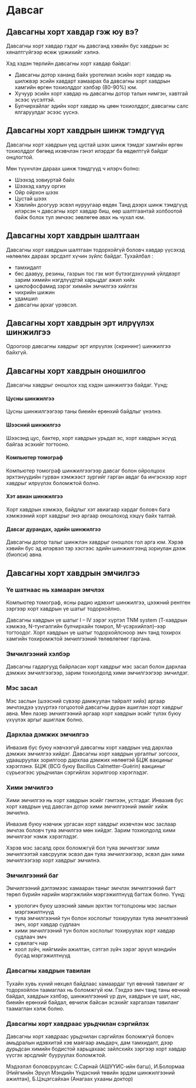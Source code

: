 # Давсаг 

## Давсагны хорт хавдар гэж юу вэ? 

Давсагны хорт хавдар гэдэг нь давсганд хэвийн бус хавдрын эс хяналтгүйгээр өсөж үржихийг хэлнэ.

Хэд хэдэн төрлийн давсагны хорт хавдар байдаг:
- Давсагны дотор хананд байх уротелиал эсийн хорт хавдар нь шилжвэр эсийн хавдарт хамаарах ба давсагны хорт хавдрын хамгийн өргөн тохиолддог хэлбэр (80-90%) юм.
- Хучуур эсийн хорт хавдар нь давсагны дотор талын нимгэн, хавтгай эсээс үүсэлтэй.
- Булчирхайлаг эдийн хорт хавдар нь цөөн тохиолддог, давсагны салс ялгаруулдаг эсээс үүснэ.

## Давсагны хорт хавдрын шинж тэмдгүүд 

Давсагны хорт хавдрын үед цустай шээх шинж тэмдэг хамгийн өргөн тохиолддог бөгөөд ихэвчлэн гэнэт илэрдэг ба өвдөлтгүй байдаг онцлогтой.

Мөн түүнчлэн дараах шинж тэмдгүүд ч илэрч болно:

- Шээхэд зовиуртай байх
- Шээхэд халуу оргих
- Ойр ойрхон шээх
- Цустай шээх
- Хэвлийн доогуур эсвэл нуруугаар өвдөх
Танд дээрх шинж тэмдгүүд илэрсэн ч давсагны хорт хавдар биш, өөр шалтгаантай холбоотой байж болох тул эмчээс зөвлөгөө авах нь чухал юм.

## Давсагны хорт хавдрын шалтгаан
Давсагны хорт хавдрын шалтгаан тодорхойгүй боловч хавдар үүсэхэд нөлөөлөх дараах эрсдэлт хүчин зүйлс байдаг. Тухайлбал :
- тамхидалт
- бөс даавуу, резины, газрын тос гэх мэт бүтээгдэхүүний үйлдвэрт зарим химийн нэгдлүүдтэй харьцдаг ажил хийх
- циклофосфамид зэрэг химийн эмчилгээ хийлгэх
- чихрийн шижин
- удамшил
- давсагны архаг үрэвсэл.

## Давсагны хорт хавдрын эрт илрүүлэх шинжилгээ
Одоогоор давсагны хавдрыг эрт илрүүлэх (скрининг) шинжилгээ байхгүй.

## Давсагны хорт хавдрын оношилгоо
Давсагны хавдрыг оношлох хэд хэдэн шинжилгээ байдаг. Үүнд:
#### Цусны шинжилгээ
Цусны шинжилгээгээр таны биеийн ерөнхий байдлыг үнэлнэ.
#### Шээсний шинжилгээ
Шээсэнд цус, бактер, хорт хавдрын урьдал эс, хорт хавдрын эсүүд байгаа эсэхийг тогтооно.
#### Компьютер томограф
Компьютер томограф шинжилгээгээр давсаг болон ойролцоох эрхтэнүүдийн гурван хэмжээст зургийг гарган авдаг ба ингэснээр хорт хавдрыг илрүүлэх боломжтой болно.
#### Хэт авиан шинжилгээ
Хорт хавдрын хэмжээ, байдлыг хэт авиагаар хардаг боловч бага хэмжээний хорт хавдрыг энэ аргаар оношлоход хэцүү байх талтай.
#### Давсаг дурандах, эдийн шинжилгээ
Давсагны дотор талыг шинжлэн хавдрыг оношлох гол арга юм. Хэрэв хэвийн бус эд илэрвэл тэр хэсгээс эдийн шинжилгээнд зориулан дээж (биопси) авна.
## Давсагны хорт хавдрын эмчилгээ
### Үе шатнаас нь хамааран эмчлэх
Компьютер томограф, ясны радио идэвхит шинжилгээ, цээжний рентген зэргээр хорт хавдрын үе шатыг тодорхойлно.

Давсагны хавдрын үе шатыг I – IV зэрэг хүртэл  TNM system (Т-хавдрын хэмжээ, N-тунгалгийн булчирхайн томрол, M-үсэрхийлэл)–ээр тогтоодог. Хорт хавдрын үе шатыг тодорхойлсноор эмч танд тохирох хамгийн тохиромжтой эмчилгээний төлөвлөгөөг гаргана.
### Эмчилгээний хэлбэр
Давсагны гадаргууд байрласан хорт хавдрыг мэс засал болон дархлаа дэмжих эмчилгээгээр, зарим тохиолдолд хими эмчилгээгээр эмчилдэг.
### Мэс засал
Мэс заслын (шээсний сүвээр дамжуулан тайралт хийх) аргаар эмчлэхдээ үзүүртээ гогцоотой давсагны дуран ашиглан хорт хавдрыг авна. Мөн лазер эмчилгээний аргаар хорт хавдрын эсийг түлэх буюу үхүүлэх аргыг ашиглаж болно.
### Дархлаа дэмжих эмчилгээ
Инвазив бус буюу нэвчээгүй давсагны хорт хавдрын үед дархлаа дэмжих эмчилгээ хийдэг. Давсагны хорт хавдрын ургалтыг зогсоох, удаашруулах зорилгоор дархлаа дэмжих нөлөөтэй БЦЖ вакциныг хэрэглэнэ.  БЦЖ (BCG буюу Bacillus Calmetter-Guérin) вакциныг сүрьеэгээс урьдчилан сэргийлэх зорилгоор хэрэглэдэг.
### Хими эмчилгээ
Хими эмчилгээ нь хорт хавдрын эсийг гэмтээн, устгадаг. Инвазив бус хорт хавдрын үед давсган дотор хими эмчилгээний эмийг хийж эмчилнэ.

Инвазив буюу нэвчиж ургасан хорт хавдрыг ихэвчлэн мэс заслаар эмчлэх боловч туяа эмчилгээ мөн хийдэг. Зарим тохиолдолд хими эмчилгээг нэмж хэрэглэдэг.

Хэрэв мэс засалд орох боломжгүй бол туяа эмчилгээг хими эмчилгээтэй хавсруулж эсвэл дан туяа эмчилгээгээр, эсвэл дан хими эмчилгээгээр хорт хавдрыг эмчилнэ.
### Эмчилгээний баг
Эмчилгээний дэглэмээс хамааран таныг эмчлэх эмчилгээний багт төрөл бүрийн нарийн мэргэжлийн мэргэжилтнүүд багтаж болно. Үүнд:

- урологич буюу шээсний замын эрхтэн тогтолцооны мэс заслын мэргэжилтнүүд
- туяа эмчилгээний тун болон хослолыг тохируулах туяа эмчилгээний эмч, хорт хавдар судлаач
- хими эмчилгээний тун болон хослолыг тохируулах хорт хавдар судлаач эмч
- сувилагч нар
- хоол зүйч, нийгмийн ажилтан, сэтгэл зүйч зэрэг эрүүл мэндийн бусад мэргэжилтнүүд

### Давсагны хавдрын тавилан
Тухайн хувь хүний нөхцөл байдлаас хамаардаг тул өвчний тавиланг яг тодорхойлон таамаглах нь боломжгүй юм. Гэхдээ эмч танд таны өвчний байдал, хавдрын хэлбэр, шинжилгээний үр дүн, хавдрын үе шат, нас, биеийн ерөнхий байдал, өвчилж байсан эсэхийг харгалзан тавиланг таамаглан хэлж болно.

### Давсагны хорт хавдраас урьдчилан сэргийлэх
Давсагны хорт хавдраас урьдчилан сэргийлэх боломжгүй боловч амьдралын идэвхитэй хэв маягаар амьдарч, дам тамхидалт, дээр дурьдсан химийн бодистой харьцахаас зайлсхийх зэргээр хорт хавдар үүсгэх эрсдлийг бууруулах боломжтой.

Мэдээлэл боловсруулсан: С.Сарнай (АШУҮИС-ийн багш), И.Болормаа (Нийгмийн Эрүүл Мэндийн Үндэсний төвийн эрдэм шинжилгээний ажилтан), Б.Цэцэгсайхан (Анагаах ухааны доктор)
 
